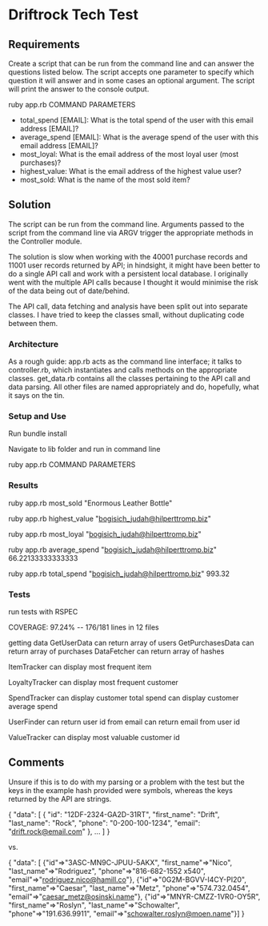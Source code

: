# Driftrock Tech Test

## Requirements

Create a script that can be run from the command line and can answer the questions listed below. The script accepts one parameter to specify which question it will answer and in some cases an optional argument. The script will print the answer to the console output.

  ruby app.rb COMMAND PARAMETERS

- total_spend [EMAIL]: What is the total spend of the user with this email address [EMAIL]?
- average_spend [EMAIL]: What is the average spend of the user with this email address [EMAIL]?
- most_loyal: What is the email address of the most loyal user (most purchases)?
- highest_value: What is the email address of the highest value user?
- most_sold: What is the name of the most sold item?


## Solution

The script can be run from the command line. Arguments passed to the script from the command line via ARGV trigger the appropriate methods in the Controller module.

The solution is slow when working with the 40001 purchase records and 11001 user records returned by API; in hindsight, it might have been better to do a single API call and work with a persistent local database. I originally went with the multiple API calls because I thought it would minimise the risk of the data being out of date/behind.

The API call, data fetching and analysis have been split out into separate classes. I have tried to keep the classes small, without duplicating code between them.

### Architecture

As a rough guide: app.rb acts as the command line interface; it talks to controller.rb, which instantiates and calls methods on the appropriate classes. get_data.rb contains all the classes pertaining to the API call and data parsing. All other files are named appropriately and do, hopefully, what it says on the tin.


### Setup and Use

Run bundle install

Navigate to lib folder and run in command line

  ruby app.rb COMMAND PARAMETERS


### Results

ruby app.rb most_sold
"Enormous Leather Bottle"

ruby app.rb highest_value
"bogisich_judah@hilperttromp.biz"

ruby app.rb most_loyal
"bogisich_judah@hilperttromp.biz"

ruby app.rb average_spend "bogisich_judah@hilperttromp.biz"
66.22133333333333

ruby app.rb total_spend "bogisich_judah@hilperttromp.biz"
993.32

### Tests

run tests with RSPEC

COVERAGE:  97.24% -- 176/181 lines in 12 files

getting data
  GetUserData
    can return array of users
  GetPurchasesData
    can return array of purchases
  DataFetcher
    can return array of hashes

ItemTracker
  can display most frequent item

LoyaltyTracker
  can display most frequent customer

SpendTracker
  can display customer total spend
  can display customer average spend

UserFinder
  can return user id from email
  can return email from user id

ValueTracker
  can display most valuable customer id

## Comments

Unsure if this is to do with my parsing or a problem with the test but the keys in the example hash provided were symbols, whereas the keys returned by the API are strings.

{
"data": [
{
"id": "12DF-2324-GA2D-31RT", "first_name": "Drift", "last_name": "Rock",
"phone": "0-200-100-1234", "email": "drift.rock@email.com"
},
... ]
}

vs. 

{
"data": [
{"id"=>"3ASC-MN9C-JPUU-5AKX", "first_name"=>"Nico", "last_name"=>"Rodriguez", "phone"=>"816-682-1552 x540", "email"=>"rodriguez.nico@hamill.co"}, {"id"=>"0G2M-BGVV-I4CY-PI20", "first_name"=>"Caesar", "last_name"=>"Metz", "phone"=>"574.732.0454", "email"=>"caesar_metz@osinski.name"}, {"id"=>"MNYR-CMZZ-1VR0-OY5R", "first_name"=>"Roslyn", "last_name"=>"Schowalter", "phone"=>"191.636.9911", "email"=>"schowalter.roslyn@moen.name"}]
}
